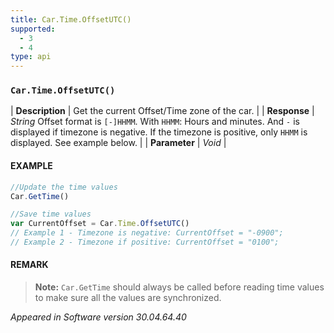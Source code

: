 ```yaml
---
title: Car.Time.OffsetUTC()
supported:
  - 3
  - 4
type: api
---
```


### `Car.Time.OffsetUTC()`

| **Description** | Get the current Offset/Time zone of the car. |
| **Response** | *String*  Offset format is `[-]HHMM`. With `HHMM`: Hours and minutes. And `-` is displayed if timezone is negative. If the timezone is positive, only `HHMM` is displayed. See example below. |
| **Parameter**   | *Void* |

#### EXAMPLE

```javascript
//Update the time values
Car.GetTime()

//Save time values
var CurrentOffset = Car.Time.OffsetUTC()
// Example 1 - Timezone is negative: CurrentOffset = "-0900";
// Example 2 - Timezone if positive: CurrentOffset = "0100";
```

#### REMARK

>**Note:** `Car.GetTime` should always be called before reading time values to make sure all the values are synchronized.

*Appeared in Software version 30.04.64.40*